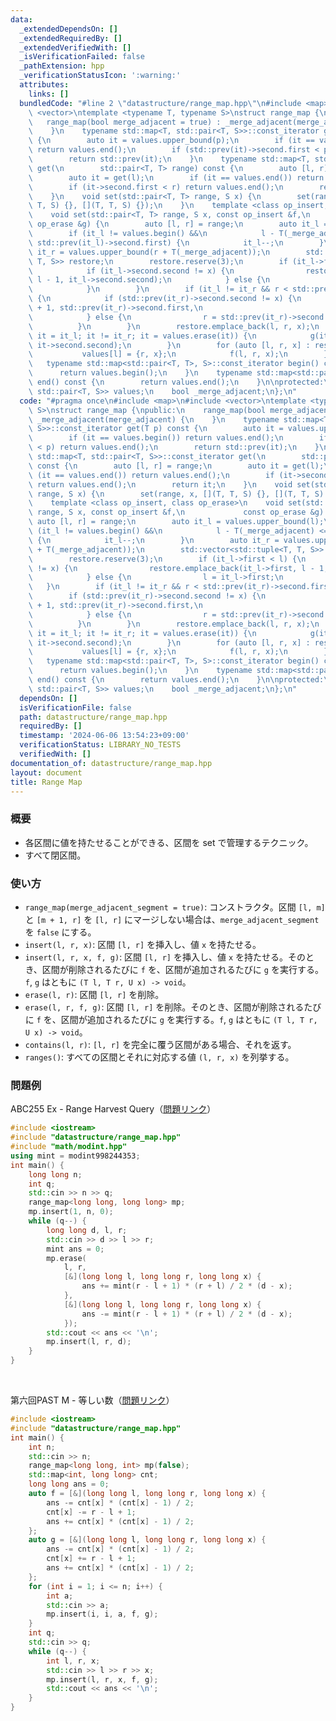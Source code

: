 ```yaml
---
data:
  _extendedDependsOn: []
  _extendedRequiredBy: []
  _extendedVerifiedWith: []
  _isVerificationFailed: false
  _pathExtension: hpp
  _verificationStatusIcon: ':warning:'
  attributes:
    links: []
  bundledCode: "#line 2 \"datastructure/range_map.hpp\"\n#include <map>\n#include\
    \ <vector>\ntemplate <typename T, typename S>\nstruct range_map {\npublic:\n \
    \   range_map(bool merge_adjacent = true) : _merge_adjacent(merge_adjacent) {\n\
    \    }\n    typename std::map<T, std::pair<T, S>>::const_iterator get(T p) const\
    \ {\n        auto it = values.upper_bound(p);\n        if (it == values.begin())\
    \ return values.end();\n        if (std::prev(it)->second.first < p) return values.end();\n\
    \        return std::prev(it);\n    }\n    typename std::map<T, std::pair<T, S>>::const_iterator\
    \ get(\n        std::pair<T, T> range) const {\n        auto [l, r] = range;\n\
    \        auto it = get(l);\n        if (it == values.end()) return values.end();\n\
    \        if (it->second.first < r) return values.end();\n        return it;\n\
    \    }\n    void set(std::pair<T, T> range, S x) {\n        set(range, x, [](T,\
    \ T, S) {}, [](T, T, S) {});\n    }\n    template <class op_insert, class op_erase>\n\
    \    void set(std::pair<T, T> range, S x, const op_insert &f,\n             const\
    \ op_erase &g) {\n        auto [l, r] = range;\n        auto it_l = values.upper_bound(l);\n\
    \        if (it_l != values.begin() &&\n            l - T(_merge_adjacent) <=\
    \ std::prev(it_l)->second.first) {\n            it_l--;\n        }\n        auto\
    \ it_r = values.upper_bound(r + T(_merge_adjacent));\n        std::vector<std::tuple<T,\
    \ T, S>> restore;\n        restore.reserve(3);\n        if (it_l->first < l) {\n\
    \            if (it_l->second.second != x) {\n                restore.emplace_back(it_l->first,\
    \ l - 1, it_l->second.second);\n            } else {\n                l = it_l->first;\n\
    \            }\n        }\n        if (it_l != it_r && r < std::prev(it_r)->second.first)\
    \ {\n            if (std::prev(it_r)->second.second != x) {\n                restore.emplace_back(r\
    \ + 1, std::prev(it_r)->second.first,\n                                     std::prev(it_r)->second.second);\n\
    \            } else {\n                r = std::prev(it_r)->second.first;\n  \
    \          }\n        }\n        restore.emplace_back(l, r, x);\n        for (auto\
    \ it = it_l; it != it_r; it = values.erase(it)) {\n            g(it->first, it->second.first,\
    \ it->second.second);\n        }\n        for (auto [l, r, x] : restore) {\n \
    \           values[l] = {r, x};\n            f(l, r, x);\n        }\n    }\n \
    \   typename std::map<std::pair<T, T>, S>::const_iterator begin() const {\n  \
    \      return values.begin();\n    }\n    typename std::map<std::pair<T, T>, S>::const_iterator\
    \ end() const {\n        return values.end();\n    }\n\nprotected:\n    std::map<T,\
    \ std::pair<T, S>> values;\n    bool _merge_adjacent;\n};\n"
  code: "#pragma once\n#include <map>\n#include <vector>\ntemplate <typename T, typename\
    \ S>\nstruct range_map {\npublic:\n    range_map(bool merge_adjacent = true) :\
    \ _merge_adjacent(merge_adjacent) {\n    }\n    typename std::map<T, std::pair<T,\
    \ S>>::const_iterator get(T p) const {\n        auto it = values.upper_bound(p);\n\
    \        if (it == values.begin()) return values.end();\n        if (std::prev(it)->second.first\
    \ < p) return values.end();\n        return std::prev(it);\n    }\n    typename\
    \ std::map<T, std::pair<T, S>>::const_iterator get(\n        std::pair<T, T> range)\
    \ const {\n        auto [l, r] = range;\n        auto it = get(l);\n        if\
    \ (it == values.end()) return values.end();\n        if (it->second.first < r)\
    \ return values.end();\n        return it;\n    }\n    void set(std::pair<T, T>\
    \ range, S x) {\n        set(range, x, [](T, T, S) {}, [](T, T, S) {});\n    }\n\
    \    template <class op_insert, class op_erase>\n    void set(std::pair<T, T>\
    \ range, S x, const op_insert &f,\n             const op_erase &g) {\n       \
    \ auto [l, r] = range;\n        auto it_l = values.upper_bound(l);\n        if\
    \ (it_l != values.begin() &&\n            l - T(_merge_adjacent) <= std::prev(it_l)->second.first)\
    \ {\n            it_l--;\n        }\n        auto it_r = values.upper_bound(r\
    \ + T(_merge_adjacent));\n        std::vector<std::tuple<T, T, S>> restore;\n\
    \        restore.reserve(3);\n        if (it_l->first < l) {\n            if (it_l->second.second\
    \ != x) {\n                restore.emplace_back(it_l->first, l - 1, it_l->second.second);\n\
    \            } else {\n                l = it_l->first;\n            }\n     \
    \   }\n        if (it_l != it_r && r < std::prev(it_r)->second.first) {\n    \
    \        if (std::prev(it_r)->second.second != x) {\n                restore.emplace_back(r\
    \ + 1, std::prev(it_r)->second.first,\n                                     std::prev(it_r)->second.second);\n\
    \            } else {\n                r = std::prev(it_r)->second.first;\n  \
    \          }\n        }\n        restore.emplace_back(l, r, x);\n        for (auto\
    \ it = it_l; it != it_r; it = values.erase(it)) {\n            g(it->first, it->second.first,\
    \ it->second.second);\n        }\n        for (auto [l, r, x] : restore) {\n \
    \           values[l] = {r, x};\n            f(l, r, x);\n        }\n    }\n \
    \   typename std::map<std::pair<T, T>, S>::const_iterator begin() const {\n  \
    \      return values.begin();\n    }\n    typename std::map<std::pair<T, T>, S>::const_iterator\
    \ end() const {\n        return values.end();\n    }\n\nprotected:\n    std::map<T,\
    \ std::pair<T, S>> values;\n    bool _merge_adjacent;\n};\n"
  dependsOn: []
  isVerificationFile: false
  path: datastructure/range_map.hpp
  requiredBy: []
  timestamp: '2024-06-06 13:54:23+09:00'
  verificationStatus: LIBRARY_NO_TESTS
  verifiedWith: []
documentation_of: datastructure/range_map.hpp
layout: document
title: Range Map
---
```


### 概要
- 各区間に値を持たせることができる、区間を set で管理するテクニック。
- すべて閉区間。
  
### 使い方
- `range_map(merge_adjacent_segment = true)`: コンストラクタ。区間 `[l, m]` と `[m + 1, r]` を `[l, r]` にマージしない場合は、`merge_adjacent_segment` を `false` にする。
- `insert(l, r, x)`: 区間 `[l, r]` を挿入し、値 `x` を持たせる。
- `insert(l, r, x, f, g)`: 区間 `[l, r]` を挿入し、値 `x` を持たせる。そのとき、区間が削除されるたびに `f` を、区間が追加されるたびに `g` を実行する。`f`, `g` はともに `(T l, T r, U x) -> void`。
- `erase(l, r)`: 区間 `[l, r]` を削除。
- `erase(l, r, f, g)`: 区間 `[l, r]` を削除。そのとき、区間が削除されるたびに `f` を、区間が追加されるたびに `g` を実行する。`f`, `g` はともに `(T l, T r, U x) -> void`。
- `contains(l, r)`: `[l, r]` を完全に覆う区間がある場合、それを返す。
- `ranges()`: すべての区間とそれに対応する値 `(l, r, x)` を列挙する。

### 問題例
ABC255 Ex - Range Harvest Query（[問題リンク](https://atcoder.jp/contests/abc255/tasks/abc255_h)）

```cpp
#include <iostream>
#include "datastructure/range_map.hpp"
#include "math/modint.hpp"
using mint = modint998244353;
int main() {
    long long n;
    int q;
    std::cin >> n >> q;
    range_map<long long, long long> mp;
    mp.insert(1, n, 0);
    while (q--) {
        long long d, l, r;
        std::cin >> d >> l >> r;
        mint ans = 0;
        mp.erase(
            l, r,
            [&](long long l, long long r, long long x) {
                ans += mint(r - l + 1) * (r + l) / 2 * (d - x);
            },
            [&](long long l, long long r, long long x) {
                ans -= mint(r - l + 1) * (r + l) / 2 * (d - x);
            });
        std::cout << ans << '\n';
        mp.insert(l, r, d);
    }
}
```
<br>

第六回PAST M - 等しい数（[問題リンク](https://atcoder.jp/contests/past202104-open/tasks/past202104_m)）

```cpp
#include <iostream>
#include "datastructure/range_map.hpp"
int main() {
    int n;
    std::cin >> n;
    range_map<long long, int> mp(false);
    std::map<int, long long> cnt;
    long long ans = 0;
    auto f = [&](long long l, long long r, long long x) {
        ans -= cnt[x] * (cnt[x] - 1) / 2;
        cnt[x] -= r - l + 1;
        ans += cnt[x] * (cnt[x] - 1) / 2;
    };
    auto g = [&](long long l, long long r, long long x) {
        ans -= cnt[x] * (cnt[x] - 1) / 2;
        cnt[x] += r - l + 1;
        ans += cnt[x] * (cnt[x] - 1) / 2;
    };
    for (int i = 1; i <= n; i++) {
        int a;
        std::cin >> a;
        mp.insert(i, i, a, f, g);
    }
    int q;
    std::cin >> q;
    while (q--) {
        int l, r, x;
        std::cin >> l >> r >> x;
        mp.insert(l, r, x, f, g);
        std::cout << ans << '\n';
    }
}
```